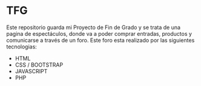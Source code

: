 # TFG
Este repositorio guarda mi Proyecto de Fin de Grado y se trata de una pagina de espectáculos, donde va a poder comprar entradas, productos y comunicarse a través de un foro.
Este foro esta realizado por las siguientes tecnologias:
  * HTML
  * CSS / BOOTSTRAP
  * JAVASCRIPT
  * PHP
    
